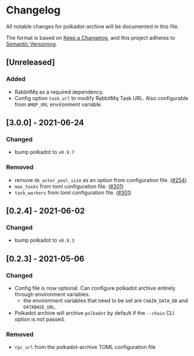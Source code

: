 # Changelog

All notable changes for polkadot-archive will be documented in this file.

The format is based on [Keep a Changelog](https://keepachangelog.com/en/1.0.0/),
and this project adheres to [Semantic Versioning](https://semver.org/spec/v2.0.0.html).

## [Unreleased]
### Added
- RabbitMq as a required dependency.
- Config option `task_url` to modify RabbitMq Task URL. Also configurable from `AMQP_URL` environment variable.

## [3.0.0] - 2021-06-24
### Changed
- bump polkadot to `v0.9.7`

### Removed
- remove `db_actor_pool_size` as an option from configuration file. ([#254](https://github.com/paritytech/substrate-archive/commit/36d955d379b1fdfb0ff063dce394d8a4d6430323))
- `max_tasks` from toml configuration file. ([#301](https://github.com/paritytech/substrate-archive/commit/f2a4b408123c5e64be04e70a890b1354475d812d))
- `task_workers` from toml configuration file. ([#301](https://github.com/paritytech/substrate-archive/commit/f2a4b408123c5e64be04e70a890b1354475d812d))

## [0.2.4] - 2021-06-02
### Changed
- bump polkadot to `v0.9.3`

## [0.2.3] - 2021-05-06
### Changed
- Config file is now optional. Can configure polkadot archive entirely through environment variables.
  - the environment variables that need to be set are `CHAIN_DATA_DB` and `DATABASE_URL`.
- Polkadot archive will archive `polkadot` by default if the `--chain` CLI option is not passed.

### Removed
- `rpc_url` from the polkadot-archive TOML configuration file


